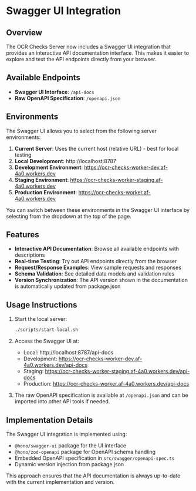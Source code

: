 # Swagger UI Integration

## Overview

The OCR Checks Server now includes a Swagger UI integration that provides an interactive API documentation interface. This makes it easier to explore and test the API endpoints directly from your browser.

## Available Endpoints

- **Swagger UI Interface**: `/api-docs`
- **Raw OpenAPI Specification**: `/openapi.json`

## Environments

The Swagger UI allows you to select from the following server environments:

1. **Current Server**: Uses the current host (relative URL) - best for local testing
2. **Local Development**: http://localhost:8787
3. **Development Environment**: https://ocr-checks-worker-dev.af-4a0.workers.dev
4. **Staging Environment**: https://ocr-checks-worker-staging.af-4a0.workers.dev
5. **Production Environment**: https://ocr-checks-worker.af-4a0.workers.dev

You can switch between these environments in the Swagger UI interface by selecting from the dropdown at the top of the page.

## Features

- **Interactive API Documentation**: Browse all available endpoints with descriptions
- **Real-time Testing**: Try out API endpoints directly from the browser
- **Request/Response Examples**: View sample requests and responses
- **Schema Validation**: See detailed data models and validation rules
- **Version Synchronization**: The API version shown in the documentation is automatically updated from package.json

## Usage Instructions

1. Start the local server:
   ```bash
   ./scripts/start-local.sh
   ```

2. Access the Swagger UI at:
   - Local: http://localhost:8787/api-docs
   - Development: https://ocr-checks-worker-dev.af-4a0.workers.dev/api-docs
   - Staging: https://ocr-checks-worker-staging.af-4a0.workers.dev/api-docs
   - Production: https://ocr-checks-worker.af-4a0.workers.dev/api-docs

3. The raw OpenAPI specification is available at `/openapi.json` and can be imported into other API tools if needed.

## Implementation Details

The Swagger UI integration is implemented using:

- `@hono/swagger-ui` package for the UI interface
- `@hono/zod-openapi` package for OpenAPI schema handling
- Embedded OpenAPI specification in `src/swagger/openapi-spec.ts`
- Dynamic version injection from package.json

This approach ensures that the API documentation is always up-to-date with the current implementation and version.